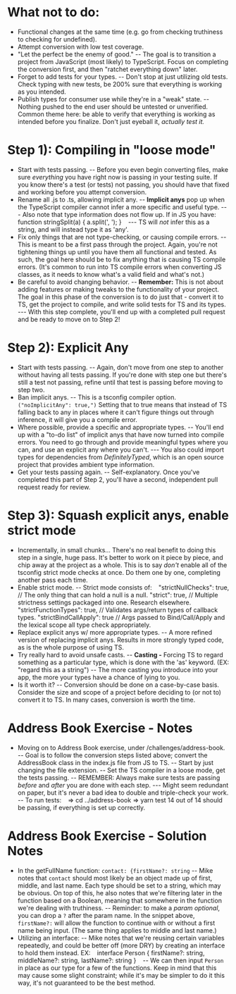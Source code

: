 # What not to do:
- Functional changes at the same time (e.g. go from checking truthiness to checking for undefined).
- Attempt conversion with low test coverage.
- "Let the perfect be the enemy of good." 
-- The goal is to transition a project from JavaScript (most likely) to TypeScript. Focus on completing 
the conversion first, and then "ratchet everything down" later. 
- Forget to add tests for your types. 
-- Don't stop at just utilizing old tests. Check typing with new tests, be 200% sure that everything is 
working as you intended.
- Publish types for consumer use while they're in a "weak" state.
-- Nothing pushed to the end user should be untested or unverified. Common theme here: be able to verify
that everything is working as intended before you finalize. Don't just eyeball it, *actually test it.* 

# Step 1): Compiling in "loose mode"
- Start with tests passing.
-- Before you even begin converting files, make sure *everything* you have right now is passing in your
testing suite. If you know there's a test (or tests) not passing, you should have that fixed and working
before you attempt conversion. 
- Rename all .js to .ts, allowing implicit any. 
-- **Implicit anys** pop up when the TypeScript compiler cannot infer a more specific and useful type. 
--- Also note that type information does not flow up. If in JS you have: 
` `
    function stringSplit(a) {
        a.split(', ');
    } 
` `
--- TS will *not* infer this as a string, and will instead type it as 'any'.  
- Fix only things that are not type-checking, or causing compile errors.
-- This is meant to be a first pass through the project. Again, you're not tightening things up until 
you have them all functional and tested. As such, the goal here should be to fix anything that is causing
TS compile errors. (It's common to run into TS compile errors when converting JS classes, as it needs to know what's a 
valid field and what's not.)
- Be careful to avoid changing behavior.
-- **Remember:** This is not about adding features or making tweaks to the functionality of your project. 
The goal in this phase of the conversion is to do just that - convert it to TS, get the project to
compile, and write solid tests for TS and its types.
--- With this step complete, you'll end up with a completed pull request and be ready to move on to Step 2!

# Step 2): Explicit Any
- Start with tests passing. 
-- Again, don't move from one step to another without having all tests passing. If you're done with 
step one but there's still a test not passing, refine until that test is passing before moving to
step two. 
- Ban implicit anys. 
-- This is a tsconfig compiler option. `("noImplicitAny": true,")` Setting that to true means that 
instead of TS falling back to any in places where it can't figure things out through inference, it
will give you a compile error.
- Where possible, provide a specific and appropriate types.
-- You'll end up with a "to-do list" of implicit anys that have now turned into compile errors. You
need to go through and provide meaningful types where you can, and use an explicit any where you can't.
--- You also could import types for dependencies from *DefinitelyTyped*, which is an open source project
that provides ambient type information. 
- Get your tests passing again.
-- Self-explanatory. Once you've completed this part of Step 2, you'll have a second, independent 
pull request ready for review. 

# Step 3): Squash explicit anys, enable strict mode
- Incrementally, in small chunks...
There's no real benefit to doing this step in a single, huge pass. It's better to work on it
piece by piece, and chip away at the project as a whole. This is to say *don't* enable all of 
the tsconfig strict mode checks at once. Do them one by one, completing another pass each time.
- Enable strict mode.
-- Strict mode consists of: 
` `
    "strictNullChecks": true, // The only thing that can hold a null is a null.
    "strict": true, // Multiple strictness settings packaged into one. Research elsewhere.
    "strictFunctionTypes": true, // Validates args/return types of callback types. 
    "strictBindCallApply": true // Args passed to Bind/Call/Apply and the lexical scope all type check appropriately.
` `
- Replace explicit anys w/ more appropriate types.
-- A more refined version of replacing implicit anys. Results in more strongly typed code, as is 
the whole purpose of using TS. 
- Try really hard to avoid unsafe casts.
-- **Casting -** Forcing TS to regard something as a particular type, which is done with the 
'as' keyword. (EX: "regard this as a string")
-- The more casting you introduce into your app, the more your types have a chance of lying to you.
- Is it worth it?
-- Conversion should be done on a case-by-case basis. Consider the size and scope of a project
before deciding to (or not to) convert it to TS. In many cases, conversion is worth the time. 

# Address Book Exercise - Notes
- Moving on to Address Book exercise, under /challenges/address-book.
-- Goal is to follow the conversion steps listed above; convert the AddressBook class in 
the index.js file from JS to TS. 
-- Start by just changing the file extension. 
-- Set the TS compiler in a loose mode, get the tests passing. 
-- REMEMBER: Always make sure tests are passing *before* and *after* you are done with each step. 
--- Might seem redundant on paper, but it's never a bad idea to double and triple-check your work. 
-- To run tests: 
` `
   => cd ../address-book
   => yarn test
   14 out of 14 should be passing, if everything is set up correctly. 
` `

# Address Book Exercise - Solution Notes
- In the getFullName function:
` contact: {firstName?: string `
-- Mike notes that `contact` should most likely be an object made up of first, middle,
and last name. Each type should be set to a string, which may be obvious. On top of this,
he also notes that we're filtering later in the function based on a Boolean, meaning that
somewhere in the function we're dealing with truthiness. 
-- Reminder: to make a *param optional*, you can drop a `?` after the param name. In the
snippet above, `firstName?:` will allow the function to continue with or without a first
name being input. (The same thing applies to middle and last name.)
- Utilizing an interface: 
-- Mike notes that we're reusing certain variables repeatedly, and could be better off
(more DRY) by creating an interface to hold them instead. EX: 
` `
    interface Person { 
        firstName?: string, 
        middleName?: string, 
        lastName?: string 
    }
` `
-- We can then input `Person` in place as our type for a few of the functions. Keep in
mind that this may cause some slight constraint; while it's may be simpler to do it
this way, it's not guaranteed to be the best method. 